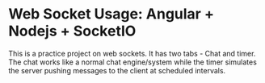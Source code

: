 # Web Socket Usage: Angular + Nodejs + SocketIO

This is a practice project on web sockets. It has two tabs - Chat and timer.
The chat works like a normal chat engine/system while the timer simulates the server pushing messages to the client at scheduled intervals.